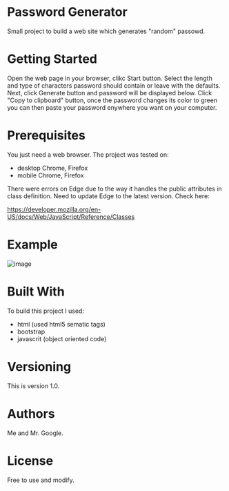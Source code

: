 # Password Generator 
Small project to build a web site which generates "random" passowd. 

# Getting Started
Open the web page in your browser, clikc Start button. Select the length and type of characters password should contain or leave with the defaults. Next, click Generate button and password will be displayed below. Click "Copy to clipboard" button, once the password changes its color to green you can then paste your password enywhere you want on your computer.

# Prerequisites
You just need a web browser. The project was tested on:
- desktop Chrome, Firefox
- mobile Chrome, Firefox

There were errors on Edge due to the way it handles the public attributes in class definition. Need to update Edge to the latest version. Check here:

https://developer.mozilla.org/en-US/docs/Web/JavaScript/Reference/Classes


  
# Example
![image](./PASSWORD.PNG)


# Built With
To build this project I used:
- html (used html5 sematic tags)
- bootstrap
- javascrit (object oriented code)
  
# Versioning
This is version 1.0.

# Authors
Me and Mr. Google.

# License
Free to use and modify. 

